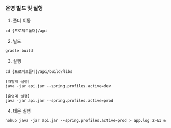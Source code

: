 ### 운영 빌드 및 실행
1. 폴더 이동
```
cd {프로젝트폴더}/api
```

2. 빌드
```
gradle build
``` 

3. 실행
```
cd {프로젝트폴더}/api/build/libs

[개발계 실행]
java -jar api.jar --spring.profiles.active=dev

[운영계 실행]
java -jar api.jar --spring.profiles.active=prod
```

4. 데몬 실행
```
nohup java -jar api.jar --spring.profiles.active=prod > app.log 2>&1 &
```